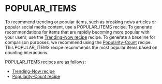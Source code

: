 # POPULAR\_ITEMS<a name="popularity-recipes"></a>

To recommend trending or popular items, such as breaking news articles or popular social media content, use a POPULAR\_ITEMS recipe\. To generate recommendations for items that are rapidly becoming more popular with your users, use the [Trending\-Now recipe](native-recipe-trending-now.md) recipe\. To generate a baseline for comparison purposes, we recommend using the [Popularity\-Count](native-recipe-popularity.md) recipe\. This POPULAR\_ITEMS recipe recommends the most popular items based on counting interactions\. 

POPULAR\_ITEMS recipes are as follows:
+  [Trending\-Now recipe](native-recipe-trending-now.md) 
+  [Popularity\-Count recipe](native-recipe-popularity.md) 